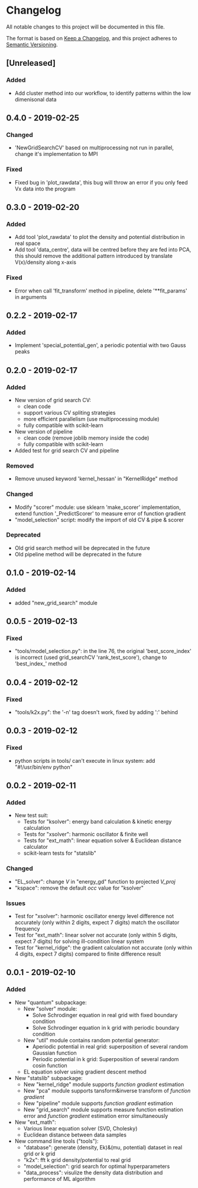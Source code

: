 # Changelog
All notable changes to this project will be documented in this file.

The format is based on [Keep a Changelog](https://keepachangelog.com/en/1.0.0/),
and this project adheres to [Semantic Versioning](https://semver.org/spec/v2.0.0.html).

## [Unreleased]
### Added
- Add cluster method into our workflow, to identify patterns within the low dimenisonal data

## 0.4.0 - 2019-02-25 
### Changed
- 'NewGridSearchCV' based on multiprocessing not run in parallel, change it's implementation to MPI

### Fixed
- Fixed bug in 'plot_rawdata', this bug will throw an error if you only feed Vx data into the program

## 0.3.0 - 2019-02-20
### Added
- Add tool 'plot_rawdata' to plot the density and potential distribution in real space
- Add tool 'data_centre', data will be centred before they are fed into PCA, this should remove the additional pattern introduced by translate V(x)/density along x-axis

### Fixed
- Error when call 'fit_transform' method in pipeline, delete '**fit_params' in arguments

## 0.2.2 - 2019-02-17
### Added
- Implement 'special_potential_gen', a periodic potential with two Gauss peaks 

## 0.2.0 - 2019-02-17
### Added
- New version of grid search CV:
  - clean code
  - support various CV spliting strategies
  - more efficient parallelism (use multiprocessing module)
  - fully compatible with scikit-learn
- New version of pipeline
  - clean code (remove joblib memory inside the code)
  - fully compatible with scikit-learn 
- Added test for grid search CV and pipeline

### Removed
- Remove unused keyword 'kernel_hessan' in "KernelRidge" method

### Changed
- Modify "scorer" module: use sklearn 'make_scorer' implementation, extend function '_PredictScorer' to measure error of function gradient
- "model_selection" script: modify the import of old CV & pipe & scorer

### Deprecated
- Old grid search method will be deprecated in the future
- Old pipeline method will be deprecated in the future

## 0.1.0 - 2019-02-14
### Added
- added "new_grid_search" module

## 0.0.5 - 2019-02-13
### Fixed
- "tools/model_selection.py": in the line 76, the original 'best_score_index' is incorrect (used grid_searchCV 'rank_test_score'), change to 'best_index_' method

## 0.0.4 - 2019-02-12
### Fixed
- "tools/k2x.py": the '-n' tag doesn't work, fixed by adding ':' behind

## 0.0.3 - 2019-02-12
### Fixed
- python scripts in tools/ can't execute in linux system: add "#!/usr/bin/env python"

## 0.0.2 - 2019-02-11
### Added
- New test suit:
  - Tests for "ksolver": energy band calculation & kinetic energy calculation
  - Tests for "xsolver": harmonic oscillator & finite well
  - Tests for "ext_math": linear equation solver & Euclidean distance calculator
  - scikit-learn tests for "statslib"

### Changed
- "EL_solver": change *V* in "energy_gd" function to projected *V_proj*
- "kspace": remove the default *occ* value for "ksolver"

### Issues
- Test for "xsolver": harmonic oscillator energy level difference not accurately (only within 2 digits, expect 7 digits) match the oscillator frequency
- Test for "ext_math": linear solver not accurate (only within 5 digits, expect 7 digits) for solving ill-condition linear system
- Test for "kernel_ridge": the gradient calculation not accurate (only within 4 digits, expect 7 digits) compared to finite difference result

## 0.0.1 - 2019-02-10
### Added
- New "quantum" subpackage:
    - New "solver" module:
        - Solve Schrodinger equation in real grid with fixed boundary condition 
        - Solve Schrodinger equation in k grid with periodic boundary condition 
    - New "util" module contains random potential generator:
        - Aperiodic potential in real grid: superposition of several random Gaussian function
        - Periodic potential in k grid: Superposition of several random cosin function
    - EL equation solver using gradient descent method
- New "statslib" subpackage:
    - New "kernel_ridge" module supports *function gradient* estimation
    - New "pca" module supports tansform&inverse transform of *function gradient*
    - New "pipeline" module supports *function gradient* estimation
    - New "grid_search" module supports measure function estimation error and *function gradient* estimation error simultaneously
- New "ext_math":
  - Various linear equation solver (SVD, Cholesky)
  - Euclidean distance between data samples
- New command line tools ("tools"):
  - "database": generate (density, Ek)&(mu, potential) dataset in real grid or k grid
  - "k2x": fft k grid density/potential to real grid
  - "model_selection": grid search for optimal hyperparameters
  - "data_process": visulize the density data distribution and performance of ML algorithm
